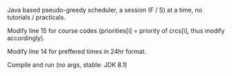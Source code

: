 Java based pseudo-greedy scheduler, a session (F / S) at a time, no tutorials / practicals.

Modify line 15 for course codes (priorities[i] = priority of crcs[i], thus modify accordingly).

Modify line 14 for preffered times in 24hr format.

Compile and run (no args, stable: JDK 8.1)
